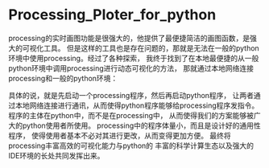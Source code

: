 # Processing_Ploter_for_python
processing的实时画图功能是很强大的，他提供了最便捷简洁的画图函数，是强大的可视化工具。
但是这样的工具也是存在问题的，那就是无法在一般的python环境中使用processing。经过了各种探索，
我终于找到了在本地最便捷的从一般python环境中调用processing进行动态可视化的方法，
那就通过本地网络连接processing和一般的python环境：  

具体的说，就是先启动一个processing程序，然后再启动python程序，
让两者通过本地网络连接进行通讯，从而使得python程序能够给processing程序发指令。 
程序的主体在python中，而不是在processing中，
从而使得我们的方案能够被广大的python使用者所使用。
processing中的程序体量小，而且是设计好的通用性程序，
使得使用者基本不必对其进行更改，从而变得更加方便。
最终将processing丰富高效的可视化能力与python的
丰富的科学计算生态以及强大的IDE环境的长处共同发挥出来。
